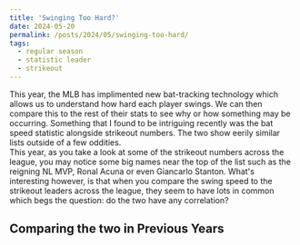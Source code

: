 ```yaml
---
title: 'Swinging Too Hard?'
date: 2024-05-20
permalink: /posts/2024/05/swinging-too-hard/
tags:
  - regular season
  - statistic leader
  - strikeout
---
```


This year, the MLB has implimented new bat-tracking technology which allows us to understand how hard each player swings. We can then compare this to the rest of their stats to see why or how something may be occurring. Something that I found to be intriguing recently was the bat speed statistic alongside strikeout numbers. The two show eerily similar lists outside of a few oddities.  
This year, as you take a look at some of the strikeout numbers across the league, you may notice some big names near the top of the list such as the reigning NL MVP, 
Ronal Acuna or even Giancarlo Stanton. What's interesting however, is that when you compare the swing speed to the strikeout leaders across the league, they seem to 
have lots in common which begs the question: do the two have any correlation?


Comparing the two in Previous Years
------
